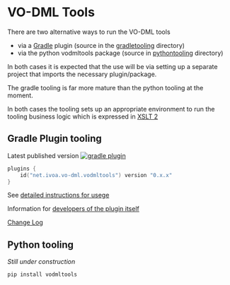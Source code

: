 VO-DML Tools
============

There are two alternative ways to run the VO-DML tools

* via a [Gradle](https://gradle.org) plugin (source in the [gradletooling](./gradletooling) directory) 
* via the python vodmltools package (source in [pythontooling](./pythontooling) directory)

In both cases it is expected that the use will be via setting up a separate project that imports the necessary plugin/package.

The gradle tooling is far more mature than the python tooling at the moment.

In both cases the tooling sets up an appropriate environment to run the tooling business logic which is expressed in [XSLT 2](./xslt)

## Gradle Plugin tooling


Latest published version [![gradle plugin](https://img.shields.io/gradle-plugin-portal/v/net.ivoa.vo-dml.vodmltools?label=gradle%20plugin)](https://plugins.gradle.org/plugin/net.ivoa.vo-dml.vodmltools)

```kotlin
plugins {
    id("net.ivoa.vo-dml.vodmltools") version "0.x.x"
}
```

See [detailed instructions for usege](https://ivoa.github.io/vo-dml/QuickStart/)

Information for [developers of the plugin itself](./Developing.md)

[Change Log](./ChangeLog.md)


## Python tooling

_Still under construction_

```shell
pip install vodmltools
```